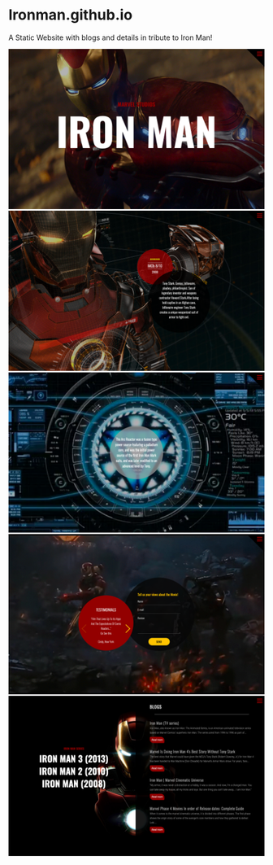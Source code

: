 # Ironman.github.io
A Static Website with blogs and details in tribute to Iron Man!

<img src="https://github.com/yashpatel458/Ironman.github.io/blob/main/Ironman%201.png ">
<img src=" https://github.com/yashpatel458/Ironman.github.io/blob/main/Ironman%202.png">
<img src="https://github.com/yashpatel458/Ironman.github.io/blob/main/Ironman%203.png ">
<img src="https://github.com/yashpatel458/Ironman.github.io/blob/main/Ironman%204.png ">
<img src="https://github.com/yashpatel458/Ironman.github.io/blob/main/Ironman%20Blogs.png ">
